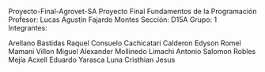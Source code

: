 Proyecto-Final-Agrovet-SA
Proyecto Final Fundamentos de la Programación
Profesor: Lucas Agustín Fajardo Montes
Sección: D15A
Grupo: 1
Integrantes:

Arellano Bastidas Raquel Consuelo
Cachicatari Calderon Edyson Romel
Mamani Villon Miguel Alexander
Mollinedo Limachi Antonio Salomon
Robles Mejía Acxell Eduardo
Yarasca Luna Cristhian Jesus
